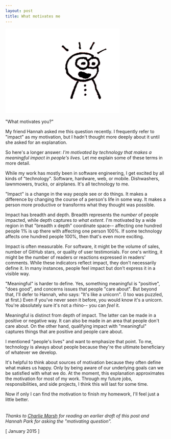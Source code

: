 ```yaml
---
layout: post
title: What motivates me
---
```

![](/static/what-motivates-me/illustration.png)

"What motivates you?"

My friend Hannah asked me this question recently. I frequently refer to "impact" as my motivation, but I hadn't thought more deeply about it until she asked for an explanation.

So here's a longer answer: _I'm motivated by technology that makes a meaningful impact in people's lives._ Let me explain some of these terms in more detail.

While my work has mostly been in software engineering, I get excited by all kinds of "technology". Software, hardware, web, or mobile. Dishwashers, lawnmowers, trucks, or airplanes. It's all technology to me.

"Impact" is a change in the way people see or do things. It makes a difference by changing the course of a person's life in some way. It makes a person more productive or transforms what they thought was possible.

Impact has breadth and depth. Breadth represents the _number_ of people impacted, while depth captures _to what extent_. I'm motivated by a wide region in that "breadth x depth" coordinate space-- affecting one hundred people 1% is up there with affecting one person 100%. If some technology affects one hundred people 100%, then that's even more exciting.

Impact is often measurable. For software, it might be the volume of sales, number of GitHub stars, or quality of user testimonials. For one's writing, it might be the number of readers or reactions expressed in readers' comments. While these indicators reflect impact, they don't necessarily define it. In many instances, people feel impact but don't express it in a visible way.

"Meaningful" is harder to define. Yes, something meaningful is "positive", "does good", and concerns issues that people "care about". But beyond that, I'll defer to Hannah, who says: "It's like a unicorn". (I too was puzzled, at first.) Even if you've never seen it before, you would know it's a unicorn. You're absolutely sure it's not a rhino-- you can _feel_ it.

Meaningful is distinct from depth of impact. The latter can be made in a positive or negative way. It can also be made in an area that people don't care about. On the other hand, qualifying impact with "meaningful" captures things that are positive and people care about.

I mentioned "people's lives" and want to emphasize that point. To me, technology is always about people because they're the ultimate beneficiary of whatever we develop.

It's helpful to think about sources of motivation because they often define what makes us happy. Only by being aware of our underlying goals can we be satisfied with what we do. At the moment, this explanation approximates the motivation for most of my work. Through my future jobs, responsibilities, and side projects, I think this will last for some time.

Now if only I can find the motivation to finish my homework, I'll feel just a little better.
<br /><br /><br />
_Thanks to [Charlie Marsh](http://www.crmarsh.com) for reading an earlier draft of this post and Hannah Park for asking the "motivating question"._

[ January 2015 ]
